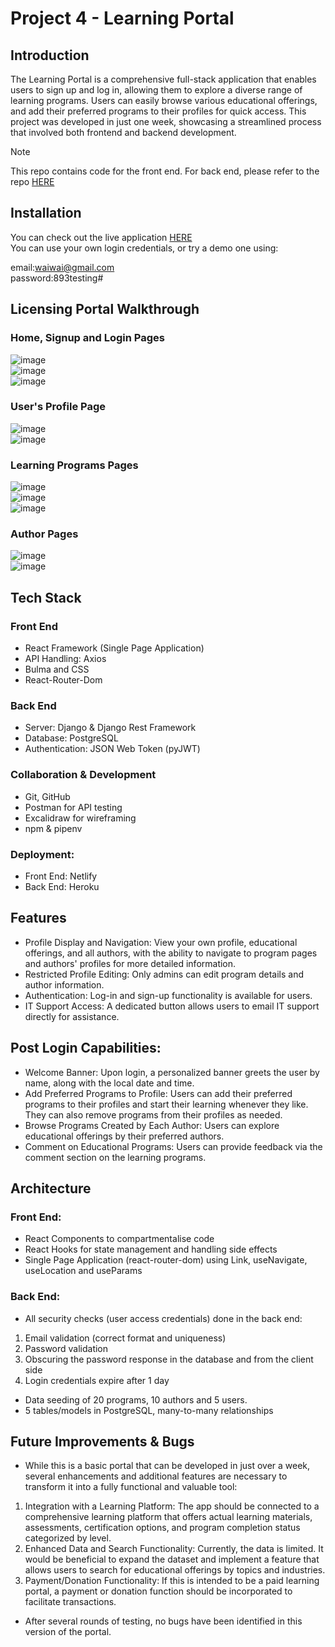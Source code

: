 # Project 4 - Learning Portal

## Introduction
The Learning Portal is a comprehensive full-stack application that enables users to sign up and log in, allowing them to explore a diverse range of learning programs. Users can easily browse various educational offerings, and add their preferred programs to their profiles for quick access. This project was developed in just one week, showcasing a streamlined process that involved both frontend and backend development. 


> [!NOTE] 
> This repo contains code for the front end. For back end, please refer to the repo [HERE](https://github.com/normanKL/LMS-Project-4-Backend)


## Installation

You can check out the live application [HERE](https://lms-project-4-client.netlify.app/) <br/>
You can use your own login credentials, or try a demo one using:

email:waiwai@gmail.com <br/>
password:893testing#


## Licensing Portal Walkthrough 

   ### Home, Signup and Login Pages
   ![image](https://github.com/user-attachments/assets/333c8b9f-2c12-425b-9f05-644c41780048) <br/>
   ![image](https://github.com/user-attachments/assets/0c1bec20-262a-4700-af1d-374e8c7e8453) <br/>
   ![image](https://github.com/user-attachments/assets/97768db7-9c62-4bcf-ab28-6382fa36c430) <br/>

  ### User's Profile Page
   ![image](https://github.com/user-attachments/assets/14c26ca4-04e4-42ef-8e7f-912171da2efd) <br/>
   ![image](https://github.com/user-attachments/assets/5d9437f2-5655-4a8f-b052-8c3cd79e6fd1) <br/>

   ### Learning Programs Pages
   ![image](https://github.com/user-attachments/assets/943d1d2e-c8b8-45df-badf-e2a2b46db75a) <br/>
   ![image](https://github.com/user-attachments/assets/87111ff1-e356-48ad-9251-60b98d1c89ff) <br/>
   ![image](https://github.com/user-attachments/assets/63d88e59-2f10-41ce-8adb-d560ae63acb5) <br/>

   ### Author Pages
   ![image](https://github.com/user-attachments/assets/308e6b01-9c30-471d-8b5f-85a939fcf082) <br/>
   ![image](https://github.com/user-attachments/assets/69b4507c-338a-412c-a10d-5e95efc09bf1) <br/>

 ## Tech Stack

  ### Front End
  * React Framework (Single Page Application)
  * API Handling: Axios
  * Bulma and CSS
  * React-Router-Dom
    
  ### Back End
  * Server: Django & Django Rest Framework
  * Database: PostgreSQL
  * Authentication: JSON Web Token (pyJWT)
    
  ### Collaboration & Development
  * Git, GitHub
  * Postman for API testing
  * Excalidraw for wireframing
  * npm & pipenv
    
  ### Deployment:
  * Front End: Netlify
  * Back End: Heroku

    
## Features

* Profile Display and Navigation: View your own profile, educational offerings, and all authors, with the ability to navigate to program pages and authors' profiles for more detailed information.
* Restricted Profile Editing: Only admins can edit program details and author information.
* Authentication: Log-in and sign-up functionality is available for users.
* IT Support Access: A dedicated button allows users to email IT support directly for assistance.

## Post Login Capabilities:

* Welcome Banner: Upon login, a personalized banner greets the user by name, along with the local date and time.
* Add Preferred Programs to Profile: Users can add their preferred programs to their profiles and start their learning whenever they like. They can also remove programs from their profiles as needed.
* Browse Programs Created by Each Author: Users can explore educational offerings by their preferred authors.
* Comment on Educational Programs: Users can provide feedback via the comment section on the learning programs.


## Architecture

### Front End:
* React Components to compartmentalise code
* React Hooks for state management and handling side effects
* Single Page Application (react-router-dom) using Link, useNavigate, useLocation and useParams

### Back End:
* All security checks (user access credentials) done in the back end: <br/>
1. Email validation (correct format and uniqueness) <br/>
2. Password validation <br/>
3. Obscuring the password response in the database and from the client side <br/>
4. Login credentials expire after 1 day <br/>
* Data seeding of 20 programs, 10 authors and 5 users.
* 5 tables/models in PostgreSQL, many-to-many relationships


## Future Improvements & Bugs
* While this is a basic portal that can be developed in just over a week, several enhancements and additional features are necessary to transform it into a fully functional and valuable tool: <br/>
1. Integration with a Learning Platform: The app should be connected to a comprehensive learning platform that offers actual learning materials, assessments, certification options, and program completion status categorized by level. <br/>
2. Enhanced Data and Search Functionality: Currently, the data is limited. It would be beneficial to expand the dataset and implement a feature that allows users to search for educational offerings by topics and industries. <br/>
3. Payment/Donation Functionality: If this is intended to be a paid learning portal, a payment or donation function should be incorporated to facilitate transactions. <br/>

* After several rounds of testing, no bugs have been identified in this version of the portal.
